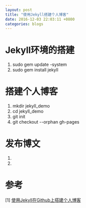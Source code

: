```yaml
---
layout: post
title: "使用Jekyll搭建个人博客"
date: 2016-12-03 22:03:11 +0800
categories: blogs
---
```

# Jekyll环境的搭建
1. sudo gem update -system     
2. sudo gem install jekyll     

# 搭建个人博客
1. mkdir jekyll_demo    
2. cd jekyll_demo     
3. git init    
4. git checkout --orphan gh-pages   
 
# 发布博文
1. 
2. 


# 参考    
[1] [使用Jekyll在Github上搭建个人博客](https://segmentfault.com/a/1190000000406013)     

